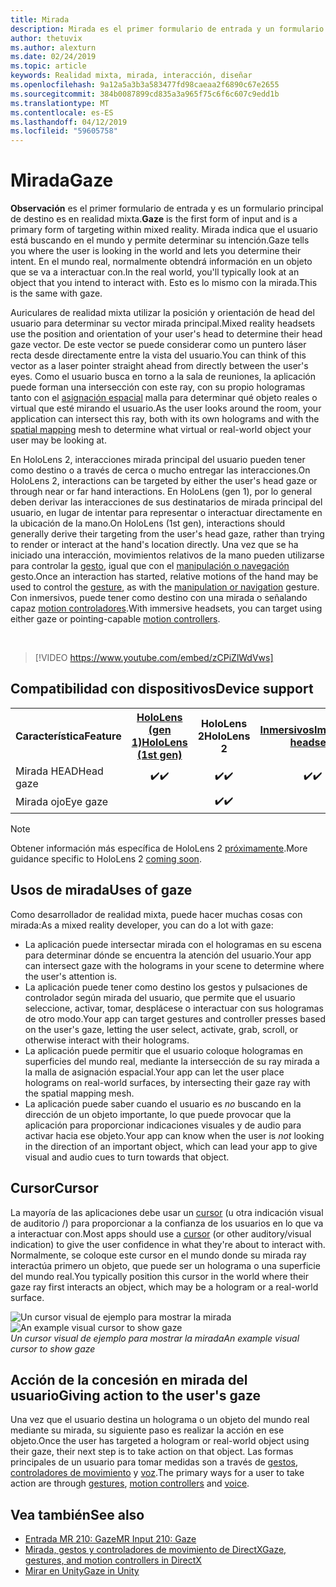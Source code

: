 ```yaml
---
title: Mirada
description: Mirada es el primer formulario de entrada y un formulario principal de destino es en realidad mixta.
author: thetuvix
ms.author: alexturn
ms.date: 02/24/2019
ms.topic: article
keywords: Realidad mixta, mirada, interacción, diseñar
ms.openlocfilehash: 9a12a5a3b3a583477fd98caeaa2f6890c67e2655
ms.sourcegitcommit: 384b0087899cd835a3a965f75c6f6c607c9edd1b
ms.translationtype: MT
ms.contentlocale: es-ES
ms.lasthandoff: 04/12/2019
ms.locfileid: "59605758"
---
```

# <a name="gaze"></a><span data-ttu-id="cafa2-104">Mirada</span><span class="sxs-lookup"><span data-stu-id="cafa2-104">Gaze</span></span>

<span data-ttu-id="cafa2-105">**Observación** es el primer formulario de entrada y es un formulario principal de destino es en realidad mixta.</span><span class="sxs-lookup"><span data-stu-id="cafa2-105">**Gaze** is the first form of input and is a primary form of targeting within mixed reality.</span></span> <span data-ttu-id="cafa2-106">Mirada indica que el usuario está buscando en el mundo y permite determinar su intención.</span><span class="sxs-lookup"><span data-stu-id="cafa2-106">Gaze tells you where the user is looking in the world and lets you determine their intent.</span></span> <span data-ttu-id="cafa2-107">En el mundo real, normalmente obtendrá información en un objeto que se va a interactuar con.</span><span class="sxs-lookup"><span data-stu-id="cafa2-107">In the real world, you'll typically look at an object that you intend to interact with.</span></span> <span data-ttu-id="cafa2-108">Esto es lo mismo con la mirada.</span><span class="sxs-lookup"><span data-stu-id="cafa2-108">This is the same with gaze.</span></span>

<span data-ttu-id="cafa2-109">Auriculares de realidad mixta utilizar la posición y orientación de head del usuario para determinar su vector mirada principal.</span><span class="sxs-lookup"><span data-stu-id="cafa2-109">Mixed reality headsets use the position and orientation of your user's head to determine their head gaze vector.</span></span> <span data-ttu-id="cafa2-110">De este vector se puede considerar como un puntero láser recta desde directamente entre la vista del usuario.</span><span class="sxs-lookup"><span data-stu-id="cafa2-110">You can think of this vector as a laser pointer straight ahead from directly between the user's eyes.</span></span> <span data-ttu-id="cafa2-111">Como el usuario busca en torno a la sala de reuniones, la aplicación puede forman una intersección con este ray, con su propio hologramas tanto con el [asignación espacial](spatial-mapping.md) malla para determinar qué objeto reales o virtual que esté mirando el usuario.</span><span class="sxs-lookup"><span data-stu-id="cafa2-111">As the user looks around the room, your application can intersect this ray, both with its own holograms and with the [spatial mapping](spatial-mapping.md) mesh to determine what virtual or real-world object your user may be looking at.</span></span>

<span data-ttu-id="cafa2-112">En HoloLens 2, interacciones mirada principal del usuario pueden tener como destino o a través de cerca o mucho entregar las interacciones.</span><span class="sxs-lookup"><span data-stu-id="cafa2-112">On HoloLens 2, interactions can be targeted by either the user's head gaze or through near or far hand interactions.</span></span>  <span data-ttu-id="cafa2-113">En HoloLens (gen 1), por lo general deben derivar las interacciones de sus destinatarios de mirada principal del usuario, en lugar de intentar para representar o interactuar directamente en la ubicación de la mano.</span><span class="sxs-lookup"><span data-stu-id="cafa2-113">On HoloLens (1st gen), interactions should generally derive their targeting from the user's head gaze, rather than trying to render or interact at the hand's location directly.</span></span> <span data-ttu-id="cafa2-114">Una vez que se ha iniciado una interacción, movimientos relativos de la mano pueden utilizarse para controlar la [gesto](gestures.md), igual que con el [manipulación o navegación](gestures.md#composite-gestures) gesto.</span><span class="sxs-lookup"><span data-stu-id="cafa2-114">Once an interaction has started, relative motions of the hand may be used to control the [gesture](gestures.md), as with the [manipulation or navigation](gestures.md#composite-gestures) gesture.</span></span> <span data-ttu-id="cafa2-115">Con inmersivos, puede tener como destino con una mirada o señalando capaz [motion controladores](motion-controllers.md).</span><span class="sxs-lookup"><span data-stu-id="cafa2-115">With immersive headsets, you can target using either gaze or pointing-capable [motion controllers](motion-controllers.md).</span></span>

<br>

>[!VIDEO https://www.youtube.com/embed/zCPiZlWdVws]

## <a name="device-support"></a><span data-ttu-id="cafa2-116">Compatibilidad con dispositivos</span><span class="sxs-lookup"><span data-stu-id="cafa2-116">Device support</span></span>

<table>
<tr>
<th><span data-ttu-id="cafa2-117">Característica</span><span class="sxs-lookup"><span data-stu-id="cafa2-117">Feature</span></span></th><th style="width:150px"> <span data-ttu-id="cafa2-118"><a href="hololens-hardware-details.md">HoloLens (gen 1)</a></span><span class="sxs-lookup"><span data-stu-id="cafa2-118"><a href="hololens-hardware-details.md">HoloLens (1st gen)</a></span></span></th><th style="width:150px"><span data-ttu-id="cafa2-119">HoloLens 2</span><span class="sxs-lookup"><span data-stu-id="cafa2-119">HoloLens 2</span></span></th><th style="width:150px"> <span data-ttu-id="cafa2-120"><a href="immersive-headset-hardware-details.md">Inmersivos</a></span><span class="sxs-lookup"><span data-stu-id="cafa2-120"><a href="immersive-headset-hardware-details.md">Immersive headsets</a></span></span></th>
</tr><tr>
<td> <span data-ttu-id="cafa2-121">Mirada HEAD</span><span class="sxs-lookup"><span data-stu-id="cafa2-121">Head gaze</span></span></td><td style="text-align: center;"> <span data-ttu-id="cafa2-122">✔️</span><span class="sxs-lookup"><span data-stu-id="cafa2-122">✔️</span></span></td><td style="text-align: center;"> <span data-ttu-id="cafa2-123">✔️</span><span class="sxs-lookup"><span data-stu-id="cafa2-123">✔️</span></span></td><td style="text-align: center;"> <span data-ttu-id="cafa2-124">✔️</span><span class="sxs-lookup"><span data-stu-id="cafa2-124">✔️</span></span></td>
</tr><tr>
<td> <span data-ttu-id="cafa2-125">Mirada ojo</span><span class="sxs-lookup"><span data-stu-id="cafa2-125">Eye gaze</span></span></td><td></td><td style="text-align: center;"><span data-ttu-id="cafa2-126">✔️</span><span class="sxs-lookup"><span data-stu-id="cafa2-126">✔️</span></span></td><td></td>
</tr>
</table>

> [!NOTE]
> <span data-ttu-id="cafa2-127">Obtener información más específica de HoloLens 2 [próximamente](index.md#news-and-notes).</span><span class="sxs-lookup"><span data-stu-id="cafa2-127">More guidance specific to HoloLens 2 [coming soon](index.md#news-and-notes).</span></span>


## <a name="uses-of-gaze"></a><span data-ttu-id="cafa2-128">Usos de mirada</span><span class="sxs-lookup"><span data-stu-id="cafa2-128">Uses of gaze</span></span>

<span data-ttu-id="cafa2-129">Como desarrollador de realidad mixta, puede hacer muchas cosas con mirada:</span><span class="sxs-lookup"><span data-stu-id="cafa2-129">As a mixed reality developer, you can do a lot with gaze:</span></span>
* <span data-ttu-id="cafa2-130">La aplicación puede intersectar mirada con el hologramas en su escena para determinar dónde se encuentra la atención del usuario.</span><span class="sxs-lookup"><span data-stu-id="cafa2-130">Your app can intersect gaze with the holograms in your scene to determine where the user's attention is.</span></span>
* <span data-ttu-id="cafa2-131">La aplicación puede tener como destino los gestos y pulsaciones de controlador según mirada del usuario, que permite que el usuario seleccione, activar, tomar, desplácese o interactuar con sus hologramas de otro modo.</span><span class="sxs-lookup"><span data-stu-id="cafa2-131">Your app can target gestures and controller presses based on the user's gaze, letting the user select, activate, grab, scroll, or otherwise interact with their holograms.</span></span>
* <span data-ttu-id="cafa2-132">La aplicación puede permitir que el usuario coloque hologramas en superficies del mundo real, mediante la intersección de su ray mirada a la malla de asignación espacial.</span><span class="sxs-lookup"><span data-stu-id="cafa2-132">Your app can let the user place holograms on real-world surfaces, by intersecting their gaze ray with the spatial mapping mesh.</span></span>
* <span data-ttu-id="cafa2-133">La aplicación puede saber cuando el usuario es *no* buscando en la dirección de un objeto importante, lo que puede provocar que la aplicación para proporcionar indicaciones visuales y de audio para activar hacia ese objeto.</span><span class="sxs-lookup"><span data-stu-id="cafa2-133">Your app can know when the user is *not* looking in the direction of an important object, which can lead your app to give visual and audio cues to turn towards that object.</span></span>

## <a name="cursor"></a><span data-ttu-id="cafa2-134">Cursor</span><span class="sxs-lookup"><span data-stu-id="cafa2-134">Cursor</span></span>

<span data-ttu-id="cafa2-135">La mayoría de las aplicaciones debe usar un [cursor](cursors.md) (u otra indicación visual de auditorio /) para proporcionar a la confianza de los usuarios en lo que va a interactuar con.</span><span class="sxs-lookup"><span data-stu-id="cafa2-135">Most apps should use a [cursor](cursors.md) (or other auditory/visual indication) to give the user confidence in what they're about to interact with.</span></span> <span data-ttu-id="cafa2-136">Normalmente, se coloque este cursor en el mundo donde su mirada ray interactúa primero un objeto, que puede ser un holograma o una superficie del mundo real.</span><span class="sxs-lookup"><span data-stu-id="cafa2-136">You typically position this cursor in the world where their gaze ray first interacts an object, which may be a hologram or a real-world surface.</span></span>

<span data-ttu-id="cafa2-137">![Un cursor visual de ejemplo para mostrar la mirada](images/cursor.jpg)</span><span class="sxs-lookup"><span data-stu-id="cafa2-137">![An example visual cursor to show gaze](images/cursor.jpg)</span></span><br>
<span data-ttu-id="cafa2-138">*Un cursor visual de ejemplo para mostrar la mirada*</span><span class="sxs-lookup"><span data-stu-id="cafa2-138">*An example visual cursor to show gaze*</span></span>

## <a name="giving-action-to-the-users-gaze"></a><span data-ttu-id="cafa2-139">Acción de la concesión en mirada del usuario</span><span class="sxs-lookup"><span data-stu-id="cafa2-139">Giving action to the user's gaze</span></span>

<span data-ttu-id="cafa2-140">Una vez que el usuario destina un holograma o un objeto del mundo real mediante su mirada, su siguiente paso es realizar la acción en ese objeto.</span><span class="sxs-lookup"><span data-stu-id="cafa2-140">Once the user has targeted a hologram or real-world object using their gaze, their next step is to take action on that object.</span></span> <span data-ttu-id="cafa2-141">Las formas principales de un usuario para tomar medidas son a través de [gestos](gestures.md), [controladores de movimiento](motion-controllers.md) y [voz](voice-input.md).</span><span class="sxs-lookup"><span data-stu-id="cafa2-141">The primary ways for a user to take action are through [gestures](gestures.md), [motion controllers](motion-controllers.md) and [voice](voice-input.md).</span></span>

## <a name="see-also"></a><span data-ttu-id="cafa2-142">Vea también</span><span class="sxs-lookup"><span data-stu-id="cafa2-142">See also</span></span>
* [<span data-ttu-id="cafa2-143">Entrada MR 210: Gaze</span><span class="sxs-lookup"><span data-stu-id="cafa2-143">MR Input 210: Gaze</span></span>](holograms-210.md)
* [<span data-ttu-id="cafa2-144">Mirada, gestos y controladores de movimiento de DirectX</span><span class="sxs-lookup"><span data-stu-id="cafa2-144">Gaze, gestures, and motion controllers in DirectX</span></span>](gaze,-gestures,-and-motion-controllers-in-directx.md)
* [<span data-ttu-id="cafa2-145">Mirar en Unity</span><span class="sxs-lookup"><span data-stu-id="cafa2-145">Gaze in Unity</span></span>](gaze-in-unity.md)
